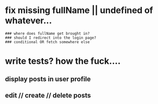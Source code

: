 # fix missing fullName || undefined of whatever...
    ### where does fullName get brought in?
    ### should I redirect into the login page?
    ### conditional OR fetch somewhere else


# write tests? how the fuck....

## display posts in user profile
## edit // create // delete posts

